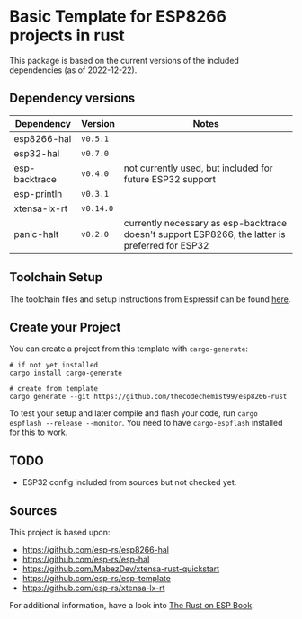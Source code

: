 # Basic Template for ESP8266 projects in rust
This package is based on the current versions of the included dependencies (as of 2022-12-22).

## Dependency versions
| Dependency    | Version   | Notes                                                                                           |
| ------------- | --------- | ----------------------------------------------------------------------------------------------- |
| esp8266-hal   | `v0.5.1`  |                                                                                                 |
| esp32-hal     | `v0.7.0`  |                                                                                                 |
| esp-backtrace | `v0.4.0`  | not currently used, but included for future ESP32 support                                       |
| esp-println   | `v0.3.1`  |                                                                                                 |
| xtensa-lx-rt  | `v0.14.0` |                                                                                                 |
| panic-halt    | `v0.2.0`  | currently necessary as esp-backtrace doesn't support ESP8266, the latter is preferred for ESP32 |

## Toolchain Setup
The toolchain files and setup instructions from Espressif can be found [here](https://docs.espressif.com/projects/esp8266-rtos-sdk/en/latest/get-started/linux-setup.html).

## Create your Project
You can create a project from this template with `cargo-generate`:
```
# if not yet installed
cargo install cargo-generate

# create from template
cargo generate --git https://github.com/thecodechemist99/esp8266-rust
```

To test your setup and later compile and flash your code, run `cargo espflash --release --monitor`. You need to have `cargo-espflash` installed for this to work.

## TODO
- ESP32 config included from sources but not checked yet.

## Sources
This project is based upon:
- https://github.com/esp-rs/esp8266-hal
- https://github.com/esp-rs/esp-hal
- https://github.com/MabezDev/xtensa-rust-quickstart
- https://github.com/esp-rs/esp-template
- https://github.com/esp-rs/xtensa-lx-rt

For additional information, have a look into [The Rust on ESP Book](https://esp-rs.github.io/book/).
